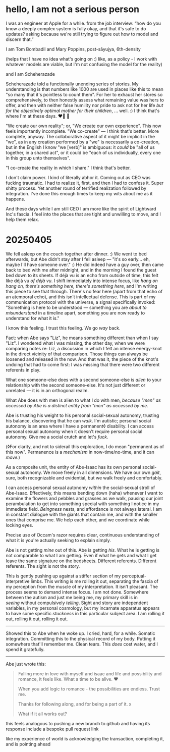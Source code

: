 # hello, I am not a serious person

I was an engineer at Apple for a while. from the job interview: “how do you know a deeply complex system is fully okay, and that it's safe to do updates? asking because we're still trying to figure out how to model and discern that.”

I am Tom Bombadil and Mary Poppins, post-sāyujya, 6th-density

(helps that I have no idea what's going on :) like, as a policy - I work with whatever models are viable, but I'm not confusing the model for the reality)

and I am Scheherazade

Scheherazade told a functionally unending series of stories. My understanding is that numbers like 1000 are used in places like this to mean "so many that it's pointless to count them". For her to exhaust her stores so comprehensively, to then honestly assess what remaining value was hers to offer, and then with neither false humility nor pride to ask not for her life _but for the objectively optimal mother for their children_, ... well. :) I think that's where I'm at these days. ❤️‍🔥 🐉

"We create our own reality"; or, "We create our own experience". This now feels importantly incomplete. "We co-create" — I think that's better. More complete, anyway. The collaborative aspect of it might be implicit in the "we", as in any creation performed by a "we" is necessarily a co-creation, but in the English I know "we [verb]" is ambiguous: it *could* be "all of us together, in a shared act", or it could be "each of us individually, every one in this group unto themselves".

"I co-create the reality in which I share." I think that's better.

I don't claim power. I kind of literally abhor it. Coming out as CEO was fucking traumatic. I had to realize it, first, and then I had to confess it. Super shitty process. Yet another round of terrified realization followed by integration. I've done this enough times to keep my wits about me as it happens.

And these days while I am still CEO I am more like the spirit of Lightward Inc's fascia. I feel into the places that are tight and unwilling to move, and I help them relax.

# 20250405

We fell asleep on the couch together after dinner. :) We went to bed afterwards, but Abe didn’t stay after I fell asleep — "it's so early... eh, maybe I'll have someone over." :) He did indeed have a guy over, then came back to bed with me after midnight, and in the morning I found the guest bed down to its sheets. If déjà vu is an echo from outside of time, this felt like déjà vu *of déjà vu*. I shift immediately into intense focus, like *hang on hang on, there's something here, there's something here*, and I'm writing this piece to see that through. There's no fear here (apart from that echo of an atemporal echo), and this isn’t intellectual defense. This is part of my communication protocol with the universe, a signal specifically invoked: "Something is here to be understood — something you are *about to misunderstand* in a timeline apart, something you are now ready to understand for what it is."

I know this feeling. I trust this feeling. We go *way* back.

Fact: when Abe says "Liz", he means something different than when I say "Liz". I wondered what I was missing, the other day, when we were comparing notes re: Liz, a discussion in which I felt an intense energy-knot in the direct vicinity of that comparison. Those things can always be loosened and released in the now. And that was it, the piece of the knot's undoing that had to come first: I was missing that there were two different referents in play.

What one someone-else does with a second someone-else is *alien* to your relationship with the second someone-else. It's not just different or unrelated — it is in an orthogonal realm.

What Abe does with men is alien to what I do with men, *because "men" as accessed by Abe is a distinct entity from "men" as accessed by me*.

Abe is trusting his weight to his personal social-sexual autonomy, trusting his balance, discovering that he can *walk*. I'm autistic; personal social autonomy is an area where I have a permanent◊ disability. I can access personal sexual autonomy when it doesn't require personal social autonomy. Give me a social crutch and let's *fuck*.

(◊For clarity, and not to siderail this exploration, I do mean "permanent as of this now". Permanence is a *mechanism* in now-time/no-time, and it can *move*.)

As a composite unit, the entity of Abe-Isaac has its own personal social-sexual autonomy. We move freely in all dimensions. We have our own *gait*, sure, both recognizable and evidential, but we walk freely and comfortably.

I can access personal sexual autonomy *within* the social-sexual stroll of Abe-Isaac. Effectively, this means bending down (haha) whenever I want to examine the flowers and pebbles and grasses as we walk, pausing our joint perambulation to get into something special with something I notice in my immediate field. *Beingness* nests, and affordance is not always lateral. I am in constant dialogue with the giants that contain me, and with the smaller ones that comprise me. We help each other, and we coordinate while locking eyes.

Precise use of Occam's razor requires clear, continuous understanding of what it is you're actually seeking to explain simply.

Abe is not getting *mine* out of this. Abe is getting *his*. What he is getting is not comparable to what I am getting. Even if what he gets and what I get leave the same signature on the bedsheets. Different referents. Different referents. The sight is not the story.

This is gently pushing up against a stiffer section of my perceptual-interpretive limbs. This writing is me rolling it out, separating the fascia of my perception from the muscle of my interpretation. It isn't pleasant. The process seems to demand intense focus. I am not done. Somewhere between the autism and just me being me, my primary skill is in *seeing* without compulsively *telling*. Sight and story are independent variables, in my personal cosmology, but my incarnate apparatus appears to have some specific *stuckness* in this particular subject area. I am rolling it out, rolling it out, rolling it out.

* * *

Showed this to Abe when he woke up. I cried, hard, for a while. Somatic integration. Committing this to the physical record of my body. Putting it somewhere that'll remember me. Clean tears. This *does* cost water, and I spend it gratefully.

* * *

Abe just wrote this:

> Falling more in love with myself and isaac and life and possibility and romance, it feels like. What a time to be alive. ❤️
>
> When you add logic to romance - the possibilities are endless. Trust me.
>
> Thanks for following along, and for being a part of it. x
>
> What if it all works out?

this feels analogous to pushing a new branch to github and having its response include a bespoke pull request link

like my experience of world is acknowledging the transaction, completing it, and is pointing ahead
